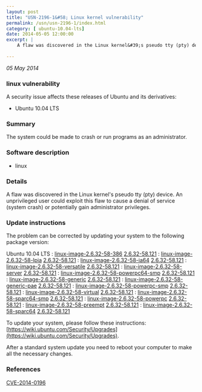 ```yaml
---
layout: post
title: "USN-2196-1&#58; Linux kernel vulnerability"
permalink: /usn/usn-2196-1/index.html
category: [ ubuntu-10.04-lts]
date: 2014-05-05 12:00:00
excerpt: |
    A flaw was discovered in the Linux kernel&#39;s pseudo tty (pty) device. An unprivileged user could exploit this flaw to cause a denial of service (system crash) or potentially gain administrator privileges. 
    
--- 
```

 
 

*05 May 2014*

### linux vulnerability

A security issue affects these releases of Ubuntu and its derivatives:

* Ubuntu 10.04 LTS

### Summary

The system could be made to crash or run programs as an administrator. 

### Software description

* linux 

### Details

A flaw was discovered in the Linux kernel&#39;s pseudo tty (pty) device. An unprivileged user could exploit this flaw to cause a denial of service (system crash) or potentially gain administrator privileges. 

### Update instructions

The problem can be corrected by updating your system to the following package version:

Ubuntu 10.04 LTS
 : [linux-image-2.6.32-58-386](https://launchpad.net/ubuntu/+source/linux) <span> [2.6.32-58.121](https://launchpad.net/ubuntu/+source/linux/2.6.32-58.121) </span> 
 : [linux-image-2.6.32-58-lpia](https://launchpad.net/ubuntu/+source/linux) <span> [2.6.32-58.121](https://launchpad.net/ubuntu/+source/linux/2.6.32-58.121) </span> 
 : [linux-image-2.6.32-58-ia64](https://launchpad.net/ubuntu/+source/linux) <span> [2.6.32-58.121](https://launchpad.net/ubuntu/+source/linux/2.6.32-58.121) </span> 
 : [linux-image-2.6.32-58-versatile](https://launchpad.net/ubuntu/+source/linux) <span> [2.6.32-58.121](https://launchpad.net/ubuntu/+source/linux/2.6.32-58.121) </span> 
 : [linux-image-2.6.32-58-server](https://launchpad.net/ubuntu/+source/linux) <span> [2.6.32-58.121](https://launchpad.net/ubuntu/+source/linux/2.6.32-58.121) </span> 
 : [linux-image-2.6.32-58-powerpc64-smp](https://launchpad.net/ubuntu/+source/linux) <span> [2.6.32-58.121](https://launchpad.net/ubuntu/+source/linux/2.6.32-58.121) </span> 
 : [linux-image-2.6.32-58-generic](https://launchpad.net/ubuntu/+source/linux) <span> [2.6.32-58.121](https://launchpad.net/ubuntu/+source/linux/2.6.32-58.121) </span> 
 : [linux-image-2.6.32-58-generic-pae](https://launchpad.net/ubuntu/+source/linux) <span> [2.6.32-58.121](https://launchpad.net/ubuntu/+source/linux/2.6.32-58.121) </span> 
 : [linux-image-2.6.32-58-powerpc-smp](https://launchpad.net/ubuntu/+source/linux) <span> [2.6.32-58.121](https://launchpad.net/ubuntu/+source/linux/2.6.32-58.121) </span> 
 : [linux-image-2.6.32-58-virtual](https://launchpad.net/ubuntu/+source/linux) <span> [2.6.32-58.121](https://launchpad.net/ubuntu/+source/linux/2.6.32-58.121) </span> 
 : [linux-image-2.6.32-58-sparc64-smp](https://launchpad.net/ubuntu/+source/linux) <span> [2.6.32-58.121](https://launchpad.net/ubuntu/+source/linux/2.6.32-58.121) </span> 
 : [linux-image-2.6.32-58-powerpc](https://launchpad.net/ubuntu/+source/linux) <span> [2.6.32-58.121](https://launchpad.net/ubuntu/+source/linux/2.6.32-58.121) </span> 
 : [linux-image-2.6.32-58-preempt](https://launchpad.net/ubuntu/+source/linux) <span> [2.6.32-58.121](https://launchpad.net/ubuntu/+source/linux/2.6.32-58.121) </span> 
 : [linux-image-2.6.32-58-sparc64](https://launchpad.net/ubuntu/+source/linux) <span> [2.6.32-58.121](https://launchpad.net/ubuntu/+source/linux/2.6.32-58.121) </span> 

To update your system, please follow these instructions: [https://wiki.ubuntu.com/Security/Upgrades](https://wiki.ubuntu.com/Security/Upgrades).

After a standard system update you need to reboot your computer to make all the necessary changes. 

### References

 
 [CVE-2014-0196](http://people.ubuntu.com/~ubuntu-security/cve/CVE-2014-0196)
 

